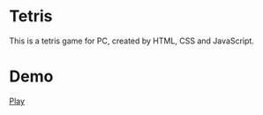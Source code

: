 # Tetris
This is a tetris game for PC, created by HTML, CSS and JavaScript.

# Demo
[Play](htpps://veronika-jaghinyan.github.io/Tetris)

